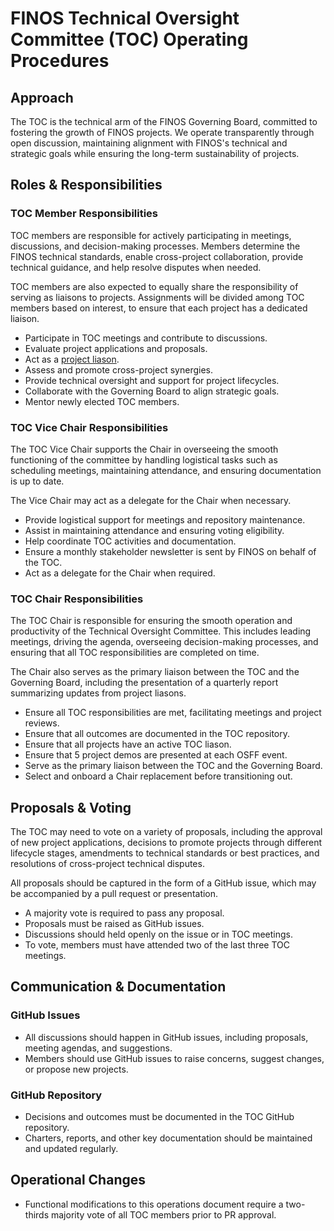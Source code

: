 # FINOS Technical Oversight Committee (TOC) Operating Procedures

## Approach

The TOC is the technical arm of the FINOS Governing Board, committed to fostering the growth of FINOS projects. We operate transparently through open discussion, maintaining alignment with FINOS's technical and strategic goals while ensuring the long-term sustainability of projects.

## Roles & Responsibilities

### TOC Member Responsibilities

TOC members are responsible for actively participating in meetings, discussions, and decision-making processes. Members determine the FINOS technical standards, enable cross-project collaboration, provide technical guidance, and help resolve disputes when needed.

TOC members are also expected to equally share the responsibility of serving as liaisons to projects. Assignments will be divided among TOC members based on interest, to ensure that each project has a dedicated liaison.

- Participate in TOC meetings and contribute to discussions.
- Evaluate project applications and proposals.
- Act as a [project liason](./liason-guide.md).
- Assess and promote cross-project synergies.
- Provide technical oversight and support for project lifecycles.
- Collaborate with the Governing Board to align strategic goals.
- Mentor newly elected TOC members.

### TOC Vice Chair Responsibilities

The TOC Vice Chair supports the Chair in overseeing the smooth functioning of the committee by handling logistical tasks such as scheduling meetings, maintaining attendance, and ensuring documentation is up to date.

The Vice Chair may act as a delegate for the Chair when necessary.

- Provide logistical support for meetings and repository maintenance.
- Assist in maintaining attendance and ensuring voting eligibility.
- Help coordinate TOC activities and documentation.
- Ensure a monthly stakeholder newsletter is sent by FINOS on behalf of the TOC.
- Act as a delegate for the Chair when required.

### TOC Chair Responsibilities

The TOC Chair is responsible for ensuring the smooth operation and productivity of the Technical Oversight Committee. This includes leading meetings, driving the agenda, overseeing decision-making processes, and ensuring that all TOC responsibilities are completed on time.

The Chair also serves as the primary liaison between the TOC and the Governing Board, including the presentation of a quarterly report summarizing updates from project liasons.

- Ensure all TOC responsibilities are met, facilitating meetings and project reviews.
- Ensure that all outcomes are documented in the TOC repository.
- Ensure that all projects have an active TOC liason.
- Ensure that 5 project demos are presented at each OSFF event.
- Serve as the primary liaison between the TOC and the Governing Board.
- Select and onboard a Chair replacement before transitioning out.

## Proposals & Voting

The TOC may need to vote on a variety of proposals, including the approval of new project applications, decisions to promote projects through different lifecycle stages, amendments to technical standards or best practices, and resolutions of cross-project technical disputes.

All proposals should be captured in the form of a GitHub issue, which may be accompanied by a pull request or presentation.

- A majority vote is required to pass any proposal.
- Proposals must be raised as GitHub issues.
- Discussions should held openly on the issue or in TOC meetings.
- To vote, members must have attended two of the last three TOC meetings.

## Communication & Documentation

### GitHub Issues

- All discussions should happen in GitHub issues, including proposals, meeting agendas, and suggestions.
- Members should use GitHub issues to raise concerns, suggest changes, or propose new projects.

### GitHub Repository

- Decisions and outcomes must be documented in the TOC GitHub repository.
- Charters, reports, and other key documentation should be maintained and updated regularly.

## Operational Changes

- Functional modifications to this operations document require a two-thirds majority vote of all TOC members prior to PR approval.
